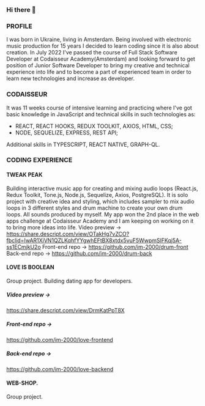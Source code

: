 ### Hi there 👋

### PROFILE
I was born in Ukraine, living in Amsterdam. Being involved with electronic music production for 15 years I decided to learn coding since it is also about creation. In July 2022 I've passed the course of Full Stack Software Developer at Codaisseur Academy(Amsterdam) and looking forward to get position of Junior Software Developer to bring my creative and technical experience into life and to become a part of experienced team in order to learn new technologies and increase as developer. 

### CODAISSEUR
It was 11 weeks course of intensive learning and practicing where I've got basic knowledge in JavaScript and technical skills in such 
technologies as:

- REACT, REACT HOOKS, REDUX TOOLKIT, AXIOS, HTML, CSS;
- NODE, SEQUELIZE, EXPRESS, REST API;

Additional skills in TYPESCRIPT, REACT NATIVE, GRAPH-QL.

### CODING EXPERIENCE

#### TWEAK PEAK
Building interactive music app for creating and mixing audio loops (React.js, Redux Toolkit, Tone.js, Node.js, Sequelize, Axios, PostgreSQL). It is solo project with creative idea and styling, which includes sampler to mix audio loops in 3 different styles and drum machine to create your own drum loops. All sounds produced by myself. My app won the 2nd place in the web apps challenge at Codaisseur Academy and I am keeping on working on it to bring more ideas into life.
Video preview -> 
https://share.descript.com/view/OTakHg7vZCO?fbclid=IwAR1XiVN1QZLKqhfYYgwhEFtBX8xtdx5vuF5WwpmSlFKqj5A-ss1ECmjkU2o
Front-end repo ->
https://github.com/im-2000/drum-front
Back-end repo ->
https://github.com/im-2000/drum-back

#### LOVE IS BOOLEAN
Group project. Building dating app for developers.

##### Video preview -> 
https://share.descript.com/view/DrmKatPpT8X
##### Front-end repo ->
https://github.com/im-2000/love-frontend
##### Back-end repo ->
https://github.com/im-2000/love-backend

#### WEB-SHOP.
Group project.



